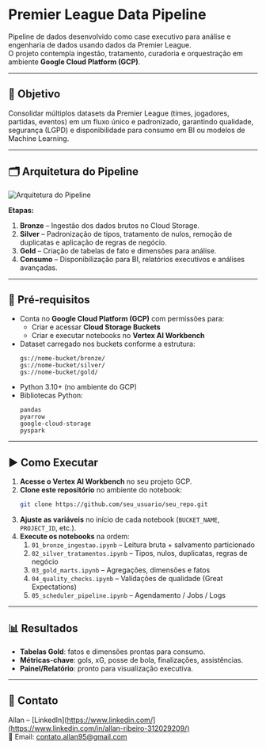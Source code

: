 # Premier League Data Pipeline

Pipeline de dados desenvolvido como case executivo para análise e engenharia de dados usando dados da Premier League.  
O projeto contempla ingestão, tratamento, curadoria e orquestração em ambiente **Google Cloud Platform (GCP)**.

---

## 📌 Objetivo
Consolidar múltiplos datasets da Premier League (times, jogadores, partidas, eventos) em um fluxo único e padronizado, garantindo qualidade, segurança (LGPD) e disponibilidade para consumo em BI ou modelos de Machine Learning.

---

## 🗂 Arquitetura do Pipeline
![Arquitetura do Pipeline](docs/arquitetura_pipeline.png)

**Etapas:**
1. **Bronze** – Ingestão dos dados brutos no Cloud Storage.
2. **Silver** – Padronização de tipos, tratamento de nulos, remoção de duplicatas e aplicação de regras de negócio.
3. **Gold** – Criação de tabelas de fato e dimensões para análise.
4. **Consumo** – Disponibilização para BI, relatórios executivos e análises avançadas.

---

## 🔑 Pré-requisitos

- Conta no **Google Cloud Platform (GCP)** com permissões para:
  - Criar e acessar **Cloud Storage Buckets**
  - Criar e executar notebooks no **Vertex AI Workbench**
- Dataset carregado nos buckets conforme a estrutura:
  ```
  gs://nome-bucket/bronze/
  gs://nome-bucket/silver/
  gs://nome-bucket/gold/
  ```
- Python 3.10+ (no ambiente do GCP)
- Bibliotecas Python:
  ```
  pandas
  pyarrow
  google-cloud-storage
  pyspark
  ```

---

## ▶️ Como Executar

1. **Acesse o Vertex AI Workbench** no seu projeto GCP.
2. **Clone este repositório** no ambiente do notebook:
   ```bash
   git clone https://github.com/seu_usuario/seu_repo.git
   ```
3. **Ajuste as variáveis** no início de cada notebook (`BUCKET_NAME`, `PROJECT_ID`, etc.).
4. **Execute os notebooks** na ordem:
   1. `01_bronze_ingestao.ipynb` – Leitura bruta + salvamento particionado
   2. `02_silver_tratamentos.ipynb` – Tipos, nulos, duplicatas, regras de negócio
   3. `03_gold_marts.ipynb` – Agregações, dimensões e fatos
   4. `04_quality_checks.ipynb` – Validações de qualidade (Great Expectations)
   5. `05_scheduler_pipeline.ipynb` – Agendamento / Jobs / Logs

---

## 📊 Resultados

- **Tabelas Gold**: fatos e dimensões prontas para consumo.
- **Métricas-chave**: gols, xG, posse de bola, finalizações, assistências.
- **Painel/Relatório**: pronto para visualização executiva.

---

## 📎 Contato

Allan – [LinkedIn](https://www.linkedin.com/](https://www.linkedin.com/in/allan-ribeiro-312029209/)  
📧 Email: contato.allan95@gmail.com
